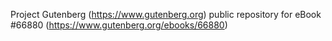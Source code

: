 Project Gutenberg (https://www.gutenberg.org) public repository for
eBook #66880 (https://www.gutenberg.org/ebooks/66880)
